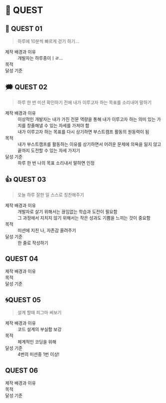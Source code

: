# 🎁 QUEST

## 💪 QUEST 01
> 하루에 10분씩 빠르게 걷기 하기...

<dl>
  <dt>제작 배경과 이유</dt>
  <dd>개발자는 하루종이ㅣㄹ...</dd>
  <dt>목적</dt>
  <dd></dd>
  <dt>달성 기준</dt>
  <dd></dd>
</dl>

## 🗯 QUEST 02
> 하루 한 번 미션 확인하기 전에 내가 이루고자 하는 목표를 소리내어 말하기

<dl>
  <dt>제작 배경과 이유</dt>
  <dd>이상적인 개발자는 내가 가진 전문 역량을 통해 내가 이루고자 하는 의미 있는 가치를 창줄해낼 수 있는 자세를 가져야 함</dd>
  <dd>내가 이루고자 하는 목표를 다시 상기하면 부스트캠프 활동의 원동력이 됨</dd>
  <dt>목적</dt>
  <dd>내가 부스트캠프를 활동하는 이유를 상기하면서 어려운 문제에 의욕을 잃지 않고 끝까지 도전할 수 있는 자세 가지기</dd>
  <dt>달성 기준</dt>
  <dd>하루 한 번 나의 목표 소리내서 말하면 인정</dd>
</dl>

## 👍 QUEST 03
> 오늘 하루 잘한 일 스스로 칭찬해주기 

<dl>
  <dt>제작 배경과 이유</dt>
  <dd>개발자로 살기 위해서는 끊임없는 학습과 도전이 필요함</dd>
  <dd>그 과정에서 지치지 않기 위해서는 작은 성과도 기쁨을 느끼는 것이 중요함</dd>
  <dt>목적</dt>
  <dd>미션에 지친 나, 자존감 올려주기</dd>
  <dt>달성 기준</dt>
  <dd>한 줄로 작성하기</dd>
</dl>

## QUEST 04
>

<dl>
  <dt>제작 배경과 이유</dt>
  <dd></dd>
  <dt>목적</dt>
  <dd></dd>
  <dt>달성 기준</dt>
  <dd></dd>
</dl>

## 🌀QUEST 05
> 설계 할때 피그마 써보기

<dl>
  <dt>제작 배경과 이유</dt>
  <dd>코드 설계의 부실함 보강</dd>
  <dt>목적</dt>
  <dd>체계적인 코딩을 위해</dd>
  <dt>달성 기준</dt>
  <dd>4번의 미션중 1번 이상! </dd>
</dl>

## QUEST 06
>

<dl>
  <dt>제작 배경과 이유</dt>
  <dd></dd>
  <dt>목적</dt>
  <dd></dd>
  <dt>달성 기준</dt>
  <dd></dd>
</dl>
